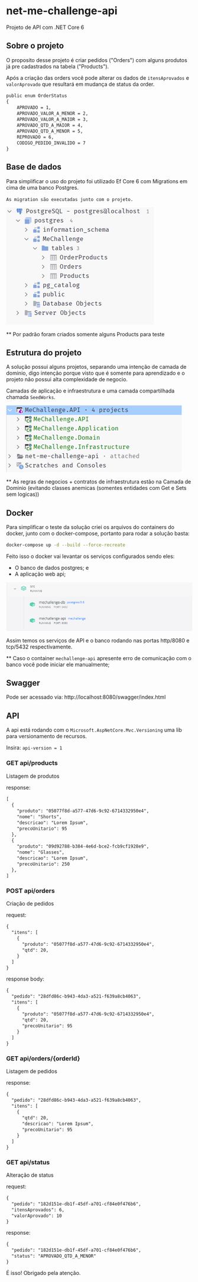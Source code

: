 # net-me-challenge-api

Projeto de API com .NET Core 6

## Sobre o projeto

O proposito desse projeto é criar pedidos ("Orders") com alguns produtos já pre cadastrados na tabela ("Products").

Após a criação das orders você pode alterar os dados de `itensAprovados` e `valorAprovado`
que resultará em mudança de status da order.

```
public enum OrderStatus
{
    APROVADO = 1,
    APROVADO_VALOR_A_MENOR = 2,
    APROVADO_VALOR_A_MAIOR = 3,
    APROVADO_QTD_A_MAIOR = 4,
    APROVADO_QTD_A_MENOR = 5,
    REPROVADO = 6,
    CODIGO_PEDIDO_INVALIDO = 7
}
```

## Base de dados

Para simplificar o uso do projeto foi utilizado Ef Core 6 com Migrations em cima de uma banco Postgres.

`As migration são executadas junto com o projeto.`

![postgres image](https://github.com/gabrielesteveslima/net-me-challenge-api/blob/master/docs/postgres.PNG)

** Por padrão foram criados somente alguns Products para teste

## Estrutura do projeto

A solução possui alguns projetos, separando uma intenção de camada de dominio, digo intenção porque visto que é somente
para aprendizado e o projeto não possui alta complexidade de negocio.

Camadas de aplicação e infraestrutura e uma camada compartilhada chamada `SeedWorks`.

![project tree image](https://github.com/gabrielesteveslima/net-me-challenge-api/blob/master/docs/project-tree.PNG)

** As regras de negocios + contratos de infraestrutura estão na Camada de Dominio (evitando classes anemicas (somentes entidades com Get e Sets sem logicas))

## Docker

Para simplificar o teste da solução criei os arquivos do containers do docker, junto com o docker-compose, portanto para
rodar a solução basta:

``` bash
docker-compose up -d --build --force-recreate
```

Feito isso o docker vai levantar os serviços configurados sendo eles:

* O banco de dados postgres; e
* A aplicação web api;

![docker running image](https://github.com/gabrielesteveslima/net-me-challenge-api/blob/master/docs/docker-running.PNG)


Assim temos os serviços de API e o banco rodando nas portas http/8080 e tcp/5432 respectivamente.

** Caso o container ``mechallenge-api`` apresente erro de comunicação com o banco você pode iniciar ele manualmente;

## Swagger
Pode ser acessado via: http://localhost:8080/swagger/index.html

## API

A api está rodando com o ```Microsoft.AspNetCore.Mvc.Versioning``` uma lib para versionamento de recursos.

Insira: `api-version = 1`

### GET api/products

Listagem de produtos

response:

```
[
  {
    "produto": "05077f8d-a577-47d6-9c92-6714332950e4",
    "nome": "Shorts",
    "descricao": "Lorem Ipsum",
    "precoUnitario": 95
  },
  {
    "produto": "09d92788-b384-4e6d-bce2-fcb9cf1928e9",
    "nome": "Glasses",
    "descricao": "Lorem Ipsum",
    "precoUnitario": 250
  },
]
```

### POST api/orders

Criação de pedidos

request:

```
{
  "itens": [
    {
      "produto": "05077f8d-a577-47d6-9c92-6714332950e4",
      "qtd": 20,
    }
  ]
}
```

response body:

````
{
  "pedido": "28dfd86c-b943-4da3-a521-f639a8cb4063",
  "itens": [
    {
      "produto": "05077f8d-a577-47d6-9c92-6714332950e4",
      "qtd": 20,
      "precoUnitario": 95
    }
  ]
}
````

### GET api/orders/{orderId}

Listagem de pedidos

response:

```
{
  "pedido": "28dfd86c-b943-4da3-a521-f639a8cb4063",
  "itens": [
    {
      "qtd": 20,
      "descricao": "Lorem Ipsum",
      "precoUnitario": 95
    }
  ]
}
```

### GET api/status

Alteração de status

request:

```
{
  "pedido": "182d151e-db1f-45df-a701-cf84e0f476b6",
  "itensAprovados": 6,
  "valorAprovado": 10
}
```

response:

```
{
  "pedido": "182d151e-db1f-45df-a701-cf84e0f476b6",
  "status": "APROVADO_QTD_A_MENOR"
}
```

É isso! Obrigado pela atenção.
